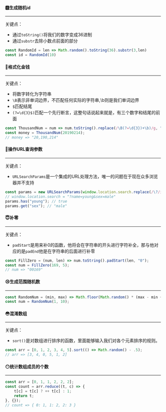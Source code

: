 #### :b:生成随机id

---

关键点：

+ 通过`toString()`将我们的数字变成36进制
+ 通过`substr`去除小数点前面的部分

```javascript
const RandomId = len => Math.random().toString(36).substr(3,len)
const id = RandomId(10)
```



#### :bookmark_tabs:格式化金钱

---

关键点：

+ 将数字转化为字符串
+ `\B`表示非单词边界，不匹配任何实际的字符串,\b则是我们单词边界
+ `$`匹配结尾
+ `(?=\d{3}$)`匹配一个先行断言，这整句话说起来就是，有三个数字和结尾的前面

```javascript
const ThousandNum = num => num.toString().replace(/\B(?=\d{3})+\b)/g, ",");
const money = ThousandNum(20190214);
// money => "20,190,214"
```



#### :orange:操作URL查询参数

---

关键点：

+ `URLSearchParams`是一个集成的URL处理方法，唯一的问题在于现在众多浏览器并不支持

```javascript
const params = new URLSearchParams(window.location.search.replace(/\?/ig, "")); 
// window.location.search = "?name=young&sex=male"
params.has("young"); // true
params.get("sex"); // "male"
```



#### :innocent:补零

---

关键点：

+ `padStart`是用来补0的函数，他将会在字符串的开头进行字符补全，那与他对应的是`padEnd`他是在字符串的后面进行补零

```javascript
const FillZero = (num, len) => num.toString().padStart(len, "0");
const num = FillZero(169, 5);
// num => "00169"
```



#### :cry:生成范围随机数

---

```javascript
const RandomNum = (min, max) => Math.floor(Math.random() * (max - min + 1)) + min;
const num = RandomNum(1, 10);
```



#### :flushed:混淆数组

---

关键点：

+ `sort()`是对数组进行排序的函数，里面能够输入我们对各个元素排序的规则。

```javascript
const arr = [0, 1, 2, 3, 4, 5].sort(() => Math.random() - .5);
// arr => [3, 4, 0, 5, 1, 2]
```



#### :no_mouth:统计数组成员的个数

---

```javascript
const arr = [0, 1, 1, 2, 2, 2];
const count = arr.reduce((t, c) => {
    t[c] = t[c] ? ++ t[c] : 1;
    return t;
}, {});
// count => { 0: 1, 1: 2, 2: 3 }
```

